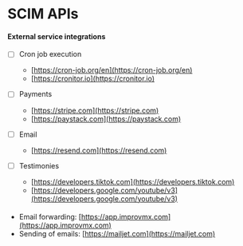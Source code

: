 # SCIM APIs

#### External service integrations

- [ ] Cron job execution

  - [https://cron-job.org/en](https://cron-job.org/en)
  - [https://cronitor.io](https://cronitor.io)

- [ ] Payments

  - [https://stripe.com](https://stripe.com)
  - [https://paystack.com](https://paystack.com)

- [ ] Email

  - [https://resend.com](https://resend.com)

- [ ] Testimonies
  - [https://developers.tiktok.com](https://developers.tiktok.com)
  - [https://developers.google.com/youtube/v3](https://developers.google.com/youtube/v3)

####

- Email forwarding: [https://app.improvmx.com](https://app.improvmx.com)
- Sending of emails: [https://mailjet.com](https://mailjet.com)
